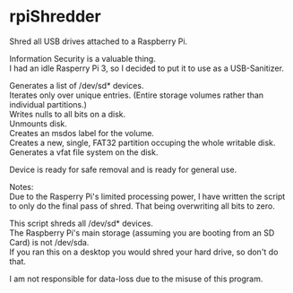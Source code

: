 # rpiShredder
Shred all USB drives attached to a Raspberry Pi.

Information Security is a valuable thing.  
I had an idle Rasperry Pi 3, so I decided to put it to use as a USB-Sanitizer. 

Generates a list of /dev/sd* devices.  
Iterates only over unique entries. (Entire storage volumes rather than individual partitions.)  
Writes nulls to all bits on a disk.  
Unmounts disk.  
Creates an msdos label for the volume.  
Creates a new, single, FAT32 partition occuping the whole writable disk.   
Generates a vfat file system on the disk.  

Device is ready for safe removal and is ready for general use.

Notes:  
Due to the Rasperry Pi's limited processing power, I have written the script to only do the final pass of shred. That being overwriting all bits to zero.

This script shreds all /dev/sd* devices.  
The Raspberry Pi's main storage (assuming you are booting from an SD Card) is not /dev/sda.  
If you ran this on a desktop you would shred your hard drive, so don't do that. 

I am not responsible for data-loss due to the misuse of this program.  
